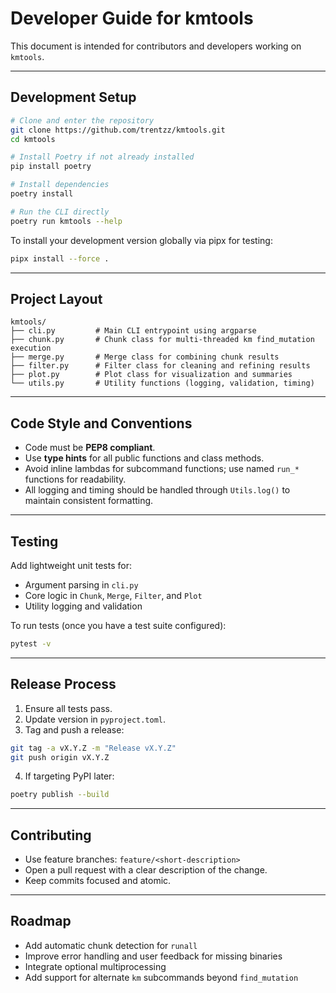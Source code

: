# Developer Guide for kmtools

This document is intended for contributors and developers working on `kmtools`.

---

## Development Setup

```bash
# Clone and enter the repository
git clone https://github.com/trentzz/kmtools.git
cd kmtools

# Install Poetry if not already installed
pip install poetry

# Install dependencies
poetry install

# Run the CLI directly
poetry run kmtools --help
````

To install your development version globally via pipx for testing:

```bash
pipx install --force .
```

---

## Project Layout

```text
kmtools/
├── cli.py         # Main CLI entrypoint using argparse
├── chunk.py       # Chunk class for multi-threaded km find_mutation execution
├── merge.py       # Merge class for combining chunk results
├── filter.py      # Filter class for cleaning and refining results
├── plot.py        # Plot class for visualization and summaries
└── utils.py       # Utility functions (logging, validation, timing)
```

---

## Code Style and Conventions

* Code must be **PEP8 compliant**.
* Use **type hints** for all public functions and class methods.
* Avoid inline lambdas for subcommand functions; use named `run_*` functions for readability.
* All logging and timing should be handled through `Utils.log()` to maintain consistent formatting.

---

## Testing

Add lightweight unit tests for:

* Argument parsing in `cli.py`
* Core logic in `Chunk`, `Merge`, `Filter`, and `Plot`
* Utility logging and validation

To run tests (once you have a test suite configured):

```bash
pytest -v
```

---

## Release Process

1. Ensure all tests pass.
2. Update version in `pyproject.toml`.
3. Tag and push a release:

```bash
git tag -a vX.Y.Z -m "Release vX.Y.Z"
git push origin vX.Y.Z
```

4. If targeting PyPI later:

```bash
poetry publish --build
```

---

## Contributing

* Use feature branches: `feature/<short-description>`
* Open a pull request with a clear description of the change.
* Keep commits focused and atomic.

---

## Roadmap

* Add automatic chunk detection for `runall`
* Improve error handling and user feedback for missing binaries
* Integrate optional multiprocessing
* Add support for alternate `km` subcommands beyond `find_mutation`
